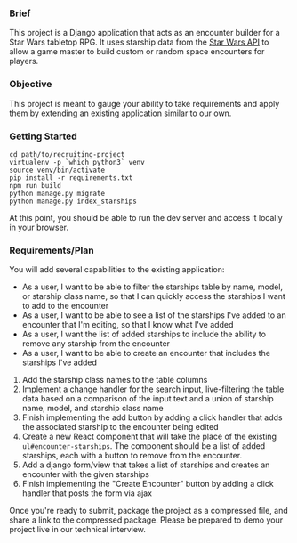 ### Brief

This project is a Django application that acts as an encounter builder for a Star Wars tabletop RPG.
It uses starship data from the [Star Wars API](https://swapi.dev/) to allow a game master to build custom
or random space encounters for players.

### Objective

This project is meant to gauge your ability to take requirements and apply them by extending an existing application similar to our own.

### Getting Started

```
cd path/to/recruiting-project
virtualenv -p `which python3` venv
source venv/bin/activate
pip install -r requirements.txt
npm run build
python manage.py migrate
python manage.py index_starships
```

At this point, you should be able to run the dev server and access it locally in your browser.


### Requirements/Plan

You will add several capabilities to the existing application:

- As a user, I want to be able to filter the starships table by name, model, or starship class name, so that I can quickly access the starships I want to add to the encounter
- As a user, I want to be able to see a list of the starships I've added to an encounter that I'm editing, so that I know what I've added
- As a user, I want the list of added starships to include the ability to remove any starship from the encounter
- As a user, I want to be able to create an encounter that includes the starships I've added

1. Add the starship class names to the table columns
2. Implement a change handler for the search input, live-filtering the table data based on a comparison of the input text and a union of starship name, model, and starship class name
3. Finish implementing the add button by adding a click handler that adds the associated starship to the encounter being edited
4. Create a new React component that will take the place of the existing `ul#encounter-starships`. The component should be a list of added starships, each with a button to remove from the encounter.
5. Add a django form/view that takes a list of starships and creates an encounter with the given starships
6. Finish implementing the "Create Encounter" button by adding a click handler that posts the form via ajax

Once you're ready to submit, package the project as a compressed file, and share a link to the compressed package. Please be prepared to demo your project live in our technical interview.

